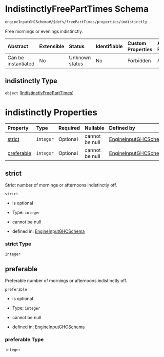 # IndistinctlyFreePartTimes Schema

```txt
engineInputGHCSchema#/$defs/freePartTimes/properties/indistinctly
```

Free mornings or evenings indistinctly.

| Abstract            | Extensible | Status         | Identifiable | Custom Properties | Additional Properties | Access Restrictions | Defined In                                                        |
| :------------------ | :--------- | :------------- | :----------- | :---------------- | :-------------------- | :------------------ | :---------------------------------------------------------------- |
| Can be instantiated | No         | Unknown status | No           | Forbidden         | Allowed               | none                | [ghc.schema.json*](../out/ghc.schema.json "open original schema") |

## indistinctly Type

`object` ([IndistinctlyFreePartTimes](ghc-defs-freeparttime-properties-indistinctlyfreeparttimes.md))

# indistinctly Properties

| Property                  | Type      | Required | Nullable       | Defined by                                                                                                                                                                                            |
| :------------------------ | :-------- | :------- | :------------- | :---------------------------------------------------------------------------------------------------------------------------------------------------------------------------------------------------- |
| [strict](#strict)         | `integer` | Optional | cannot be null | [EngineInputGHCSchema](ghc-defs-freeparttime-properties-indistinctlyfreeparttimes-properties-strict.md "engineInputGHCSchema#/$defs/freePartTimes/properties/indistinctly/properties/strict")         |
| [preferable](#preferable) | `integer` | Optional | cannot be null | [EngineInputGHCSchema](ghc-defs-freeparttime-properties-indistinctlyfreeparttimes-properties-preferable.md "engineInputGHCSchema#/$defs/freePartTimes/properties/indistinctly/properties/preferable") |

## strict

Strict number of mornings or afternoons indistinctly off.

`strict`

*   is optional

*   Type: `integer`

*   cannot be null

*   defined in: [EngineInputGHCSchema](ghc-defs-freeparttime-properties-indistinctlyfreeparttimes-properties-strict.md "engineInputGHCSchema#/$defs/freePartTimes/properties/indistinctly/properties/strict")

### strict Type

`integer`

## preferable

Preferable number of mornings or afternoons indistinctly off.

`preferable`

*   is optional

*   Type: `integer`

*   cannot be null

*   defined in: [EngineInputGHCSchema](ghc-defs-freeparttime-properties-indistinctlyfreeparttimes-properties-preferable.md "engineInputGHCSchema#/$defs/freePartTimes/properties/indistinctly/properties/preferable")

### preferable Type

`integer`
